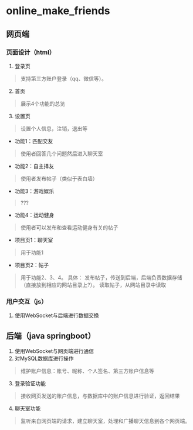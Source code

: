 #  online_make_friends
 
## 网页端
### 页面设计（html）
1. 登录页
> 支持第三方账户登录（qq、微信等）。
2. 首页
> 展示4个功能的总览
3. 设置页
> 设置个人信息，注销，退出等
* 功能1：匹配交友
> 使用者回答几个问题然后进入聊天室
* 功能2：自主择友
> 使用者发布帖子（类似于表白墙）
* 功能3：游戏娱乐
> ???
* 功能4：运动健身
> 使用者可以发布和查看运动健身有关的帖子
*  项目页1：聊天室
> 用于功能1
*  项目页2：帖子
> 用于功能2、3、4。
> 具体：
> 发布帖子，传送到后端，后端负责数据存储（直接放到相应的网站目录上?）。
> 读取帖子，从网站目录中读取

### 用户交互（js）
1. 使用WebSocket与后端进行数据交换


## 后端（java springboot）
1. 使用WebSocket与网页端进行通信
2. 对MySQL数据库进行操作
> 维护账户信息：账号、昵称、个人签名、第三方账户信息等
3. 登录验证功能
> 接收网页发送的账户信息，与数据库中的账户信息进行验证，返回结果
4. 聊天室功能
> 监听来自网页端的请求，建立聊天室，处理和广播聊天信息到各个网页端。

